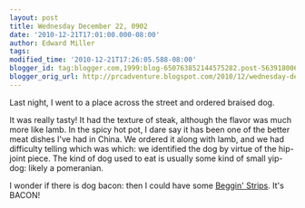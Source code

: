 ```yaml
---
layout: post
title: Wednesday December 22, 0902
date: '2010-12-21T17:01:00.000-08:00'
author: Edward Miller
tags: 
modified_time: '2010-12-21T17:26:05.588-08:00'
blogger_id: tag:blogger.com,1999:blog-650763852144575282.post-5639180061443686806
blogger_orig_url: http://prcadventure.blogspot.com/2010/12/wednesday-december-22-0902.html
---
```


Last night, I went to a place across the street and ordered braised dog. 

It was really tasty! It had the texture of steak, although the flavor was much more like lamb. In the spicy hot pot, I dare say it has been one of the better meat dishes I've had in China. We ordered it along with lamb, and we had difficulty telling which was which: we identified the dog by virtue of the hip-joint piece. The kind of dog used to eat is usually some kind of small yip-dog: likely a pomeranian.

I wonder if there is dog bacon: then I could have some <a href="http://www.youtube.com/watch?v=Ug_iluxQ1IQ&feature=related">Beggin' Strips</a>. It's BACON!
